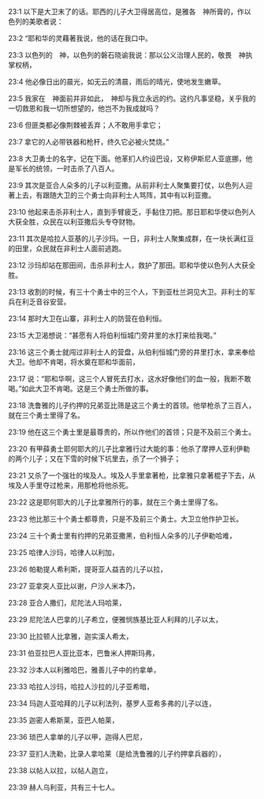<a id="1"></a>23:1  以下是大卫末了的话。耶西的儿子大卫得居高位，是雅各　神所膏的，作以色列的美歌者说：  

<a id="2"></a>23:2  “耶和华的灵藉著我说，他的话在我口中。  

<a id="3"></a>23:3  以色列的　神，以色列的磐石晓谕我说：那以公义治理人民的，敬畏　神执掌权柄，  

<a id="4"></a>23:4  他必像日出的晨光，如无云的清晨，雨后的晴光，使地发生嫩草。  

<a id="5"></a>23:5  我家在　神面前并非如此，　神却与我立永远的约。这约凡事坚稳，关乎我的一切救恩和我一切所想望的，他岂不为我成就吗？  

<a id="6"></a>23:6  但匪类都必像荆棘被丢弃；人不敢用手拿它；  

<a id="7"></a>23:7  拿它的人必带铁器和枪杆，终久它必被火焚烧。”  

<a id="8"></a>23:8  大卫勇士的名字，记在下面。他革扪人约设巴设，又称伊斯尼人亚底挪，他是军长的统领，一时击杀了八百人。  

<a id="9"></a>23:9  其次是亚合人朵多的儿子以利亚撒。从前非利士人聚集要打仗，以色列人迎著上去，有跟随大卫的三个勇士向非利士人骂阵，其中有以利亚撒。  

<a id="10"></a>23:10  他起来击杀非利士人，直到手臂疲乏，手黏住刀把。那日耶和华使以色列人大获全胜，众民在以利亚撒后头专夺财物。  

<a id="11"></a>23:11  其次是哈拉人亚基的儿子沙玛。一日，非利士人聚集成群，在一块长满红豆的田里，众民就在非利士人面前逃跑。  

<a id="12"></a>23:12  沙玛却站在那田间，击杀非利士人，救护了那田。耶和华使以色列人大获全胜。  

<a id="13"></a>23:13  收割的时候，有三十个勇士中的三个人，下到亚杜兰洞见大卫。非利士的军兵在利乏音谷安营。  

<a id="14"></a>23:14  那时大卫在山寨，非利士人的防营在伯利恒。  

<a id="15"></a>23:15  大卫渴想说：“甚愿有人将伯利恒城门旁井里的水打来给我喝。”  

<a id="16"></a>23:16  这三个勇士就闯过非利士人的营盘，从伯利恒城门旁的井里打水，拿来奉给大卫。他却不肯喝，将水奠在耶和华面前，  

<a id="17"></a>23:17  说：“耶和华啊，这三个人冒死去打水，这水好像他们的血一般，我断不敢喝。”如此大卫不肯喝。这是三个勇士所做的事。  

<a id="18"></a>23:18  洗鲁雅的儿子约押的兄弟亚比筛是这三个勇士的首领。他举枪杀了三百人，就在三个勇士里得了名。  

<a id="19"></a>23:19  他在这三个勇士里是最尊贵的，所以作他们的首领；只是不及前三个勇士。  

<a id="20"></a>23:20  有甲薛勇士耶何耶大的儿子比拿雅行过大能的事：他杀了摩押人亚利伊勒的两个儿子；又在下雪的时候下坑里去，杀了一个狮子；  

<a id="21"></a>23:21  又杀了一个强壮的埃及人。埃及人手里拿著枪，比拿雅只拿著棍子下去，从埃及人手里夺过枪来，用那枪将他杀死。  

<a id="22"></a>23:22  这是耶何耶大的儿子比拿雅所行的事，就在三个勇士里得了名。  

<a id="23"></a>23:23  他比那三十个勇士都尊贵，只是不及前三个勇士。大卫立他作护卫长。  

<a id="24"></a>23:24  三十个勇士里有约押的兄弟亚撒黑，伯利恒人朵多的儿子伊勒哈难，  

<a id="25"></a>23:25  哈律人沙玛，哈律人以利加，  

<a id="26"></a>23:26  帕勒提人希利斯，提哥亚人益吉的儿子以拉，  

<a id="27"></a>23:27  亚拿突人亚比以谢，户沙人米本乃，　  

<a id="28"></a>23:28  亚合人撒们，尼陀法人玛哈莱，  

<a id="29"></a>23:29  尼陀法人巴拿的儿子希立，便雅悯族基比亚人利拜的儿子以太，  

<a id="30"></a>23:30  比拉顿人比拿雅，迦实溪人希太，  

<a id="31"></a>23:31  伯亚拉巴人亚比亚本，巴鲁米人押斯玛弗，  

<a id="32"></a>23:32  沙本人以利雅哈巴，雅善儿子中的约拿单，  

<a id="33"></a>23:33  哈拉人沙玛，哈拉人沙拉的儿子亚希暗，  

<a id="34"></a>23:34  玛迦人亚哈拜的儿子以利法列，基罗人亚希多弗的儿子以连，  

<a id="35"></a>23:35  迦密人希斯莱，亚巴人帕莱，  

<a id="36"></a>23:36  琐巴人拿单的儿子以甲，迦得人巴尼，  

<a id="37"></a>23:37  亚扪人洗勒，比录人拿哈莱（是给洗鲁雅的儿子约押拿兵器的），  

<a id="38"></a>23:38  以帖人以拉，以帖人迦立，  

<a id="39"></a>23:39  赫人乌利亚，共有三十七人。  
